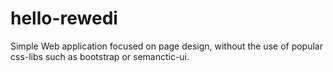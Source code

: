 # hello-rewedi
Simple Web application focused on page design, without the use of popular css-libs such as bootstrap or semanctic-ui.
